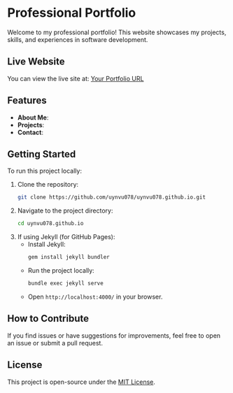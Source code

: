 # Professional Portfolio

Welcome to my professional portfolio! This website showcases my projects, skills, and experiences in software development.

## Live Website
You can view the live site at: [Your Portfolio URL](https://uynvu078.github.io/)

## Features
- **About Me**: 
- **Projects**: 
- **Contact**: 

## Getting Started
To run this project locally:

1. Clone the repository:
   ```sh
   git clone https://github.com/uynvu078/uynvu078.github.io.git
   ```
2. Navigate to the project directory:
   ```sh
   cd uynvu078.github.io
   ```
3. If using Jekyll (for GitHub Pages):
   - Install Jekyll:
     ```sh
     gem install jekyll bundler
     ```
   - Run the project locally:
     ```sh
     bundle exec jekyll serve
     ```
   - Open `http://localhost:4000/` in your browser.

## How to Contribute
If you find issues or have suggestions for improvements, feel free to open an issue or submit a pull request.

## License
This project is open-source under the [MIT License](LICENSE).


